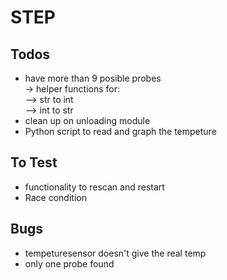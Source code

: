 # STEP
## Todos  
- have more than 9 posible probes  
-> helper functions for:  
--> str to int  
--> int to str
- clean up on unloading module
- Python script to read and graph the tempeture
## To Test
- functionality to rescan and restart
- Race condition
## Bugs  
- tempeturesensor doesn't give the real temp
- only one probe found
